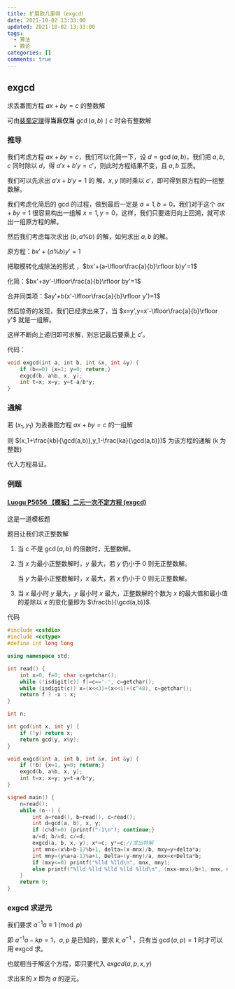 ```yaml
---
title: 扩展欧几里得（exgcd）
date: 2021-10-02 13:33:00
updated: 2021-10-02 13:33:00
tags:
  - 算法
  - 数论
categories: []
comments: true
---
```

## exgcd

求丢番图方程 $ax+by=c$ 的整数解

可由[裴蜀定理](https://baike.baidu.com/item/%E8%A3%B4%E8%9C%80%E5%AE%9A%E7%90%86/5186593)得**当且仅当** $\gcd(a,b)\mid c$ 时会有整数解

### 推导

我们考虑方程 $ax+by=c$，我们可以化简一下，设 $d=\gcd(a,b)$，我们把 $a,b,c$ 同时除以 $d$，得 $a'x+b'y=c'$，则此时方程结果不变，且 $a,b$ 互质。

我们可以先求出 $a'x+b'y=1$ 的 解，$x,y$ 同时乘以 $c'$，即可得到原方程的一组整数解。

我们考虑化简后的 gcd 的过程，做到最后一定是 $a=1,b=0$，我们对于这个 $ax+by=1$ 很容易构出一组解 $x=1,y=0$，这样，我们只要递归向上回溯，就可求出一组原方程的解。

然后我们考虑每次求出 $(b,a\%b)$ 的解，如何求出 $a,b$ 的解。

原方程：$bx'+(a\%b)y'=1$

把取模转化成除法的形式 ，$bx'+(a-\lfloor\frac{a}{b}\rfloor b)y'=1$

化简：$bx'+ay'-\lfloor\frac{a}{b}\rfloor by'=1$

合并同类项：$ay'+b(x'-\lfloor\frac{a}{b}\rfloor y')=1$

然后惊奇的发现，我们已经求出来了，当 $x=y',y=x'-\lfloor\frac{a}{b}\rfloor y'$ 就是一组解。

这样不断向上递归即可求解，别忘记最后要乘上 $c'$。

代码：

```c++
void exgcd(int a, int b, int &x, int &y) {
	if (b==0) {x=1; y=0; return;}
	exgcd(b, a%b, x, y);
	int t=x; x=y; y=t-a/b*y;
}
```

### 通解

若 $(x_1,y_1)$ 为丢番图方程 $ax+by=c$ 的一组解

则 $(x_1+\frac{kb}{\gcd(a,b)},y_1-\frac{ka}{\gcd(a,b)})$ 为该方程的通解 (k 为整数)

代入方程易证。

### 例题

#### [Luogu P5656 【模板】二元一次不定方程 (exgcd)](https://www.luogu.com.cn/problem/P5656)

这是一道模板题

题目让我们求正整数解

1. 当 $c$ 不是 $\gcd(a,b)$ 的倍数时，无整数解。

2. 当 $x$ 为最小正整数解时，$y$ 最大，若 $y$ 仍小于 $0$ 则无正整数解。

   当 $y$ 为最小正整数解时，$x$ 最大，若 $x$ 仍小于 $0$ 则无正整数解。

3. 当 $x$ 最小时 $y$ 最大，$y$ 最小时 $x$ 最大，正整数解的个数为 $x$ 的最大值和最小值的差除以 $x$ 的变化量即为 $\frac{b}{\gcd(a,b)}$.

代码

```c++
#include <cstdio>
#include <cctype>
#define int long long

using namespace std;

int read() {
	int x=0, f=0; char c=getchar();
	while (!isdigit(c)) f|=c=='-', c=getchar();
	while (isdigit(c)) x=(x<<3)+(x<<1)+(c^48), c=getchar();
	return f ? -x : x;
}

int n;

int gcd(int x, int y) {
	if (!y) return x;
	return gcd(y, x%y);
}

void exgcd(int a, int b, int &x, int &y) {
	if (!b) {x=1, y=0; return;}
	exgcd(b, a%b, x, y);
	int t=x; x=y; y=t-a/b*y;
}

signed main() {
	n=read();
	while (n--) {
		int a=read(), b=read(), c=read();
		int d=gcd(a, b), x, y;
		if (c%d!=0) {printf("-1\n"); continue;}
		a/=d; b/=d; c/=d;
		exgcd(a, b, x, y); x*=c; y*=c;//求出特解
		int mnx=(x%b+b-1)%b+1, delta=(x-mnx)/b, mxy=y+delta*a;
		int mny=(y%a+a-1)%a+1, Delta=(y-mny)/a, mxx=x+Delta*b;
		if (mxy<=0) printf("%lld %lld\n", mnx, mny);
		else printf("%lld %lld %lld %lld %lld\n", (mxx-mnx)/b+1, mnx, mny, mxx, mxy);
	}
	return 0;
}
```

### exgcd 求逆元

我们要求 $a^{-1}a\equiv 1\pmod p$

即 $a^{-1}a-kp=1$，$a,p$ 是已知的，要求 $k,a^{-1}$ ，只有当 $\gcd(a, p)=1$ 时才可以用 exgcd 求。

也就相当于解这个方程，即只要代入 $exgcd(a,p,x,y)$

求出来的 $x$ 即为 $a$ 的逆元。
